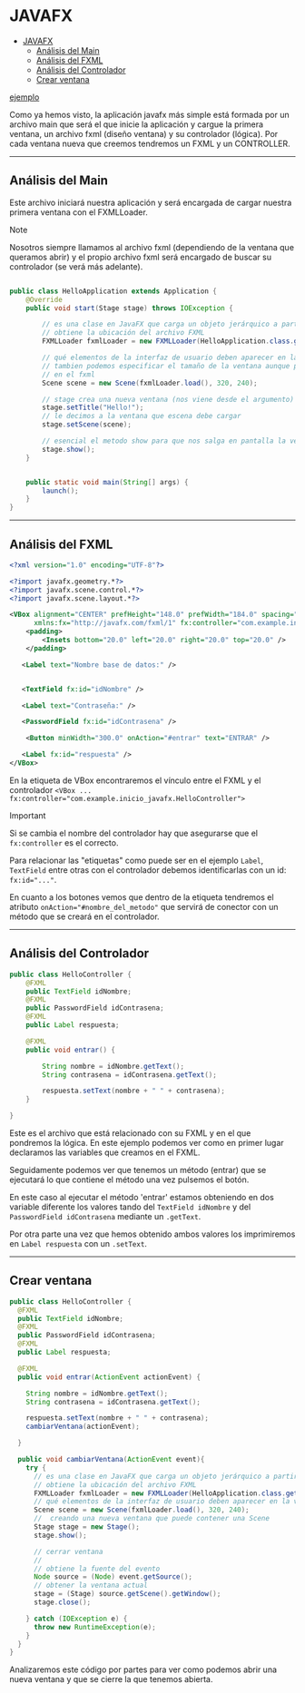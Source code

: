 # JAVAFX

- [JAVAFX](#javafx)
    - [Análisis del Main](#análisis-del-main)
    - [Análisis del FXML](#análisis-del-fxml)
    - [Análisis del Controlador](#análisis-del-controlador)
    - [Crear ventana](#crear-ventana)

[ejemplo](wiki/ejemplo.md)

Como ya hemos visto, la aplicación javafx más simple está formada por un archivo main que será el que inicie la
aplicación y cargue la primera ventana, un archivo fxml (diseño ventana) y su controlador (lógica). Por cada ventana
nueva que creemos tendremos un FXML y un CONTROLLER.

---

## Análisis del Main
Este archivo iniciará nuestra aplicación y será encargada de cargar nuestra primera ventana con el FXMLLoader.

> [!NOTE]
> Nosotros siempre llamamos al archivo fxml (dependiendo de la ventana que queramos abrir) y el propio archivo
> fxml será encargado de buscar su controlador (se verá más adelante).

```java

public class HelloApplication extends Application {
    @Override
    public void start(Stage stage) throws IOException {

        // es una clase en JavaFX que carga un objeto jerárquico a partir de un documento XML (FXML).
        // obtiene la ubicación del archivo FXML
        FXMLLoader fxmlLoader = new FXMLLoader(HelloApplication.class.getResource("hello-view.fxml"));

        // qué elementos de la interfaz de usuario deben aparecer en la ventana y cómo deben organizarse.
        // tambien podemos especificar el tamaño de la ventana aunque podemos suprimirlo y especificarlo
        // en el fxml
        Scene scene = new Scene(fxmlLoader.load(), 320, 240);

        // stage crea una nueva ventana (nos viene desde el argumento)
        stage.setTitle("Hello!");
        // le decimos a la ventana que escena debe cargar
        stage.setScene(scene);

        // esencial el metodo show para que nos salga en pantalla la ventana
        stage.show();
    }


    public static void main(String[] args) {
        launch();
    }
}

```

---

## Análisis del FXML

```xml
<?xml version="1.0" encoding="UTF-8"?>

<?import javafx.geometry.*?>
<?import javafx.scene.control.*?>
<?import javafx.scene.layout.*?>

<VBox alignment="CENTER" prefHeight="148.0" prefWidth="184.0" spacing="20.0" xmlns="http://javafx.com/javafx/11.0.14-internal" 
      xmlns:fx="http://javafx.com/fxml/1" fx:controller="com.example.inicio_javafx.HelloController">
    <padding>
        <Insets bottom="20.0" left="20.0" right="20.0" top="20.0" />
    </padding>

   <Label text="Nombre base de datos:" />


   <TextField fx:id="idNombre" />

   <Label text="Contraseña:" />

   <PasswordField fx:id="idContrasena" />

    <Button minWidth="300.0" onAction="#entrar" text="ENTRAR" />

   <Label fx:id="respuesta" />
</VBox>


```

En la etiqueta de VBox encontraremos el vínculo entre el FXML y el controlador `<VBox ... fx:controller="com.example.inicio_javafx.HelloController">`

> [!IMPORTANT]
> Si se cambia el nombre del controlador hay que asegurarse que el `fx:controller` es el correcto.

Para relacionar las "etiquetas" como puede ser en el ejemplo `Label`, `TextField` entre otras con el controlador
debemos identificarlas con un id: `fx:id="..."`.

En cuanto a los botones vemos que dentro de la etiqueta tendremos el atributo `onAction="#nombre_del_metodo"` que
servirá de conector con un método que se creará en el controlador.

---

## Análisis del Controlador

```java
public class HelloController {
    @FXML
    public TextField idNombre;
    @FXML
    public PasswordField idContrasena;
    @FXML
    public Label respuesta;

    @FXML
    public void entrar() {

        String nombre = idNombre.getText();
        String contrasena = idContrasena.getText();

        respuesta.setText(nombre + " " + contrasena);
    }

}
```

Este es el archivo que está relacionado con su FXML y en el que pondremos la lógica. En este ejemplo podemos ver como
en primer lugar declaramos las variables que creamos en el FXML.

Seguidamente podemos ver que tenemos un método (entrar) que se ejecutará lo que contiene el método una vez pulsemos el botón.

En este caso al ejecutar el método 'entrar' estamos obteniendo en dos variable diferente los valores tando
del `TextField idNombre` y del `PasswordField idContrasena` mediante un `.getText`.

Por otra parte una vez que hemos obtenido ambos valores los imprimiremos en `Label respuesta` con un `.setText`.

---

## Crear ventana

```java
public class HelloController {
  @FXML
  public TextField idNombre;
  @FXML
  public PasswordField idContrasena;
  @FXML
  public Label respuesta;

  @FXML
  public void entrar(ActionEvent actionEvent) {

    String nombre = idNombre.getText();
    String contrasena = idContrasena.getText();

    respuesta.setText(nombre + " " + contrasena);
    cambiarVentana(actionEvent);

  }

  public void cambiarVentana(ActionEvent event){
    try {
      // es una clase en JavaFX que carga un objeto jerárquico a partir de un documento XML (FXML).
      // obtiene la ubicación del archivo FXML
      FXMLLoader fxmlLoader = new FXMLLoader(HelloApplication.class.getResource("ejemplo.fxml"));
      // qué elementos de la interfaz de usuario deben aparecer en la ventana y cómo deben organizarse.
      Scene scene = new Scene(fxmlLoader.load(), 320, 240);
      //  creando una nueva ventana que puede contener una Scene
      Stage stage = new Stage();
      stage.show();

      // cerrar ventana
      //
      // obtiene la fuente del evento
      Node source = (Node) event.getSource();
      // obtener la ventana actual
      stage = (Stage) source.getScene().getWindow();
      stage.close();

    } catch (IOException e) {
      throw new RuntimeException(e);
    }
  }
}
```
Analizaremos este código por partes para ver como podemos abrir una nueva ventana y que se cierre la que tenemos abierta.


